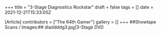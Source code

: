 +++
title = "3-Stage Diagnostics Rockstar"
draft = false
tags = []
date = 2021-12-21T15:33:05Z

[Article]
contributors = ["The 64th Gamer"]
gallery = []
+++
##Showtape Scans / Images:##
<gallery>
diaddddg3.jpg|3-Stage DVD
</gallery>